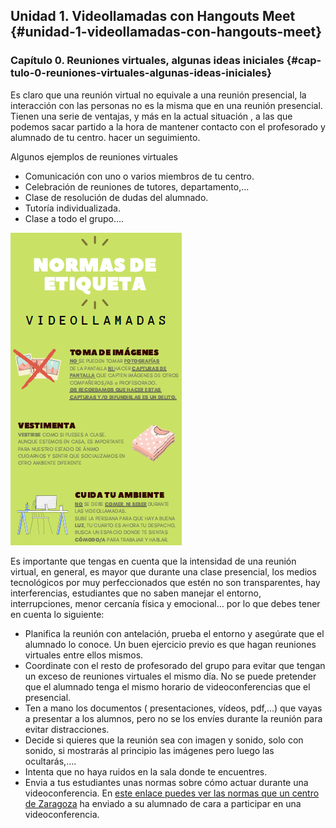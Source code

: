 ## Unidad 1\. Videollamadas con Hangouts Meet {#unidad-1-videollamadas-con-hangouts-meet}

### Capítulo 0\. Reuniones virtuales, algunas ideas iniciales {#cap-tulo-0-reuniones-virtuales-algunas-ideas-iniciales}

Es claro que una reunión virtual no equivale a una reunión presencial, la interacción con las personas no es la misma que en una reunión presencial. Tienen una serie de ventajas, y más en la actual situación ,  a las que podemos sacar partido a la hora de mantener contacto con el profesorado y alumnado de tu centro. hacer un seguimiento.

Algunos ejemplos de reuniones virtuales

*   Comunicación con uno o varios miembros de tu centro.
*   Celebración de reuniones de tutores, departamento,...
*   Clase de resolución de dudas del alumnado.
*   Tutoría individualizada.
*   Clase a todo el grupo….

![](images/m4image37.png)

Es importante que tengas en cuenta que la intensidad de una reunión virtual, en general, es mayor que durante una clase presencial, los medios tecnológicos por muy perfeccionados que estén no son transparentes, hay interferencias, estudiantes que no saben manejar el entorno, interrupciones, menor cercanía física y emocional… por lo que debes tener en cuenta lo siguiente:

*   Planifica la reunión con antelación, prueba el entorno y asegúrate que el alumnado lo conoce. Un buen ejercicio previo es que hagan reuniones virtuales entre ellos mismos.
*   Coordinate con el resto de profesorado del grupo para evitar que tengan un exceso de reuniones virtuales el mismo día. No se puede pretender que el alumnado tenga el mismo horario de videoconferencias que el presencial.
*   Ten a mano los documentos ( presentaciones, vídeos, pdf,...) que vayas a presentar a los alumnos, pero no se los envíes durante la reunión para evitar distracciones.
*   Decide si quieres que la reunión sea con imagen y sonido, solo con sonido, si mostrarás al principio las imágenes pero luego las ocultarás,….
*   Intenta que no haya ruidos en la sala donde te encuentres.
*   Envia a tus estudiantes unas normas sobre cómo actuar durante una videoconferencia. En [este enlace puedes ver las normas que un centro de Zaragoza](https://www.google.com/url?q=https://drive.google.com/file/d/18tz6Tgek2t_EkjuBx1PYzXn6iEue9qs2/view?usp%3Dsharing&sa=D&ust=1585136093881000) ha enviado a su alumnado de cara a participar en una videoconferencia.




